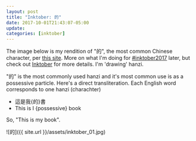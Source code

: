 ```yaml
---
layout: post
title: "Inktober: 的"
date: 2017-10-01T21:43:07-05:00
update: 
categories: [inktober]
---
```


The image below is my rendition of "的", the most common Chinese character, per [this site](http://www.learnchineseez.com/read-write/traditional/). More on what I'm doing for [#inktober2017](https://twitter.com/hashtag/inktober2017?src=hash) later, but check out [Inktober](https://twitter.com/inktober/status/911044711774687232) for more details. I'm 'drawing' hanzi.

"的" is the most commonly used hanzi and it's most common use is as a possessive particle. Here's a direct transliteration. Each English word corresponds to one hanzi (charachter)

-  這是我{的}書
-  This is I {possessive} book

So, "This is my book".


![的]({{ site.url }}/assets/inktober_01.jpg)